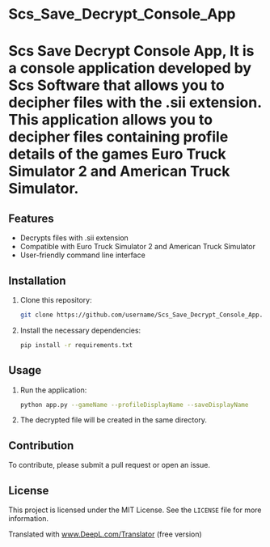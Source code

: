 # Scs_Save_Decrypt_Console_App

# Scs Save Decrypt Console App, It is a console application developed by Scs Software that allows you to decipher files with the .sii extension. This application allows you to decipher files containing profile details of the games Euro Truck Simulator 2 and American Truck Simulator.

## Features

- Decrypts files with .sii extension
- Compatible with Euro Truck Simulator 2 and American Truck Simulator
- User-friendly command line interface

## Installation

1. Clone this repository:
    ```sh
    git clone https://github.com/username/Scs_Save_Decrypt_Console_App.git
    ```
2. Install the necessary dependencies:
    ```sh
    pip install -r requirements.txt
    ```

## Usage

1. Run the application:
    ```sh
    python app.py --gameName --profileDisplayName --saveDisplayName
    ```
2. The decrypted file will be created in the same directory.

## Contribution

To contribute, please submit a pull request or open an issue.

## License

This project is licensed under the MIT License. See the `LICENSE` file for more information.

Translated with www.DeepL.com/Translator (free version)